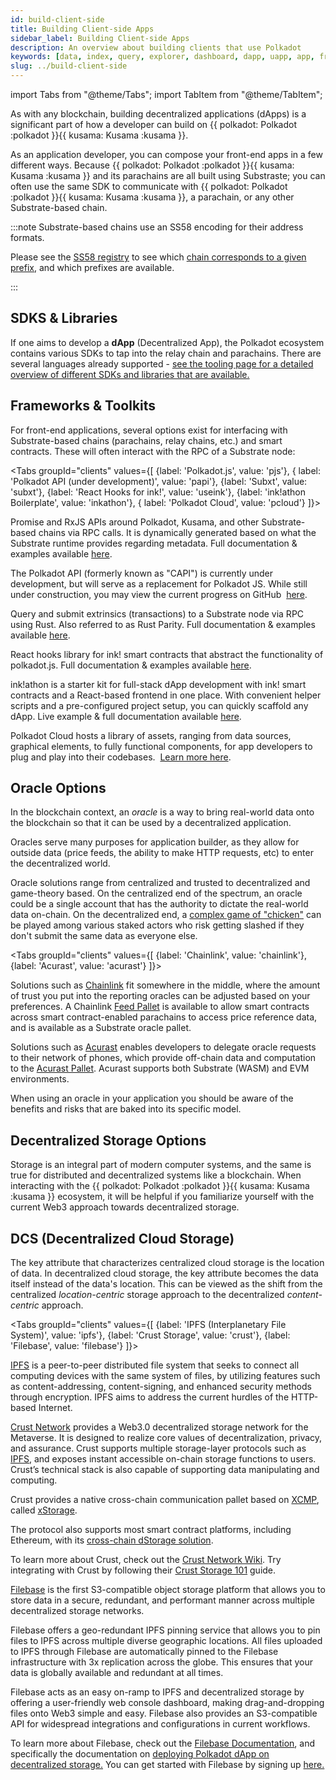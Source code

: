 ```yaml
---
id: build-client-side
title: Building Client-side Apps
sidebar_label: Building Client-side Apps
description: An overview about building clients that use Polkadot
keywords: [data, index, query, explorer, dashboard, dapp, uapp, app, frontend, client]
slug: ../build-client-side
---
```


import Tabs from "@theme/Tabs"; import TabItem from "@theme/TabItem";

As with any blockchain, building decentralized applications (dApps) is a significant part of how a
developer can build on {{ polkadot: Polkadot :polkadot }}{{ kusama: Kusama :kusama }}.

As an application developer, you can compose your front-end apps in a few different ways. Because
{{ polkadot: Polkadot :polkadot }}{{ kusama: Kusama :kusama }} and its parachains are all built
using Substraste; you can often use the same SDK to communicate with
{{ polkadot: Polkadot :polkadot }}{{ kusama: Kusama :kusama }}, a parachain, or any other
Substrate-based chain.

:::note Substrate-based chains use an SS58 encoding for their address formats.

Please see the [SS58 registry](https://github.com/paritytech/ss58-registry/) to see which
[chain corresponds to a given prefix](https://github.com/paritytech/ss58-registry/blob/main/ss58-registry.json),
and which prefixes are available.

:::

## SDKS & Libraries

If one aims to develop a **dApp** (Decentralized App), the Polkadot ecosystem contains various SDKs
to tap into the relay chain and parachains. There are several languages already supported -
[see the tooling page for a detailed overview of different SDKs and libraries that are available.](./build-tools-index.md)

## Frameworks & Toolkits

For front-end applications, several options exist for interfacing with Substrate-based chains
(parachains, relay chains, etc.) and smart contracts. These will often interact with the RPC of a
Substrate node:

<!-- prettier-ignore -->
<Tabs groupId="clients" values={[ {label: 'Polkadot.js', value: 'pjs'}, { label: 'Polkadot API (under development)', value: 'papi'}, {label: 'Subxt', value: 'subxt'}, {label: 'React Hooks for ink!', value: 'useink'}, {label: 'ink!athon Boilerplate', value: 'inkathon'}, { label: 'Polkadot Cloud', value: 'pcloud'} ]}>

<TabItem value="pjs"> Promise and RxJS APIs around Polkadot, Kusama, and other Substrate-based
chains via RPC calls. It is dynamically generated based on what the Substrate runtime provides
regarding metadata. Full documentation & examples
available&nbsp;<a href="https://polkadot.js.org/docs" target="_blank">here</a>. </TabItem>

<TabItem value="papi"> The Polkadot API (formerly known as "CAPI") is currently under development,
but will serve as a replacement for Polkadot JS. While still under construction, you may view the
current progress on GitHub
&nbsp;<a href="https://github.com/paritytech/polkadot-api/" target="_blank">here</a>. </TabItem>

<TabItem value="subxt"> Query and submit extrinsics (transactions) to a Substrate node via RPC using
Rust. Also referred to as Rust Parity. Full documentation & examples
available&nbsp;<a href="https://github.com/paritytech/subxt" target="_blank">here</a>. </TabItem>

<TabItem value="useink"> React hooks library for ink! smart contracts that abstract the
functionality of polkadot.js. Full documentation & examples
available&nbsp;<a href="https://use.ink" target="_blank">here</a>. </TabItem>

<TabItem value="inkathon">ink!athon is a starter kit for full-stack dApp development with ink! smart
contracts and a React-based frontend in one place. With convenient helper scripts and a
pre-configured project setup, you can quickly scaffold any dApp. Live example & full documentation
available&nbsp;<a href="https://inkathon.xyz" target="_blank">here</a>. </TabItem>

<TabItem value="pcloud">Polkadot Cloud hosts a library of assets, ranging from data sources,
graphical elements, to fully functional components, for app developers to plug and play into their
codebases. &nbsp;<a href="https://polkadot.cloud/" target="_blank">Learn more here</a>. </TabItem>

</Tabs>

## Oracle Options

In the blockchain context, an _oracle_ is a way to bring real-world data onto the blockchain so that
it can be used by a decentralized application.

Oracles serve many purposes for application builder, as they allow for outside data (price feeds,
the ability to make HTTP requests, etc) to enter the decentralized world.

Oracle solutions range from centralized and trusted to decentralized and game-theory based. On the
centralized end of the spectrum, an oracle could be a single account that has the authority to
dictate the real-world data on-chain. On the decentralized end, a
[complex game of "chicken"](https://blog.ethereum.org/2014/03/28/schellingcoin-a-minimal-trust-universal-data-feed/)
can be played among various staked actors who risk getting slashed if they don't submit the same
data as everyone else.

<!-- prettier-ignore -->
<Tabs groupId="clients" values={[ {label: 'Chainlink', value: 'chainlink'}, {label: 'Acurast', value: 'acurast'} ]}>

<TabItem value="chainlink"> Solutions such as
<a href="https://polkadot.network/chainlink-reaches-milestone-with-polkadot/" target="_blank">
Chainlink</a> fit somewhere in the middle, where the amount of trust you put into the reporting
oracles can be adjusted based on your preferences. A Chainlink
<a href="https://github.com/smartcontractkit/chainlink-polkadot/blob/master/pallet-chainlink-feed/README.md" target="_blank">Feed
Pallet</a> is available to allow smart contracts across smart contract-enabled parachains to access
price reference data, and is available as a Substrate oracle pallet.&nbsp;

</TabItem>

<TabItem value="acurast"> Solutions such as
<a href="https://acurast.com" target="_blank">Acurast</a> enables developers to delegate oracle
requests to their network of phones, which provide off-chain data and computation to the
<a href="https://docs.acurast.com/integrations/substrate" target="_blank">Acurast Pallet</a>.
Acurast supports both Substrate (WASM) and EVM environments.

</TabItem>

</Tabs>

When using an oracle in your application you should be aware of the benefits and risks that are
baked into its specific model.

## Decentralized Storage Options

Storage is an integral part of modern computer systems, and the same is true for distributed and
decentralized systems like a blockchain. When interacting with the
{{ polkadot: Polkadot :polkadot }}{{ kusama: Kusama :kusama }} ecosystem, it will be helpful if you
familiarize yourself with the current Web3 approach towards decentralized storage.

## DCS (Decentralized Cloud Storage)

The key attribute that characterizes centralized cloud storage is the location of data. In
decentralized cloud storage, the key attribute becomes the data itself instead of the data's
location. This can be viewed as the shift from the centralized _location-centric_ storage approach
to the decentralized _content-centric_ approach.

<!-- prettier-ignore -->
<Tabs groupId="clients" values={[ {label: 'IPFS (Interplanetary File System)', value: 'ipfs'}, {label: 'Crust Storage', value: 'crust'}, {label: 'Filebase', value: 'filebase'} ]}>

<!-- prettier-ignore -->
<TabItem value="ipfs">

[IPFS](https://ipfs.io/) is a peer-to-peer distributed file system that seeks to connect all
computing devices with the same system of files, by utilizing features such as content-addressing,
content-signing, and enhanced security methods through encryption. IPFS aims to address the current
hurdles of the HTTP-based Internet.

</TabItem>

<!-- prettier-ignore -->
<TabItem value="crust">

[Crust Network](https://crust.network) provides a Web3.0 decentralized storage network for the
Metaverse. It is designed to realize core values of decentralization, privacy, and assurance. Crust
supports multiple storage-layer protocols such as [IPFS](#ipfs-interplanetary-file-system), and
exposes instant accessible on-chain storage functions to users. Crustʼs technical stack is also
capable of supporting data manipulating and computing.

Crust provides a native cross-chain communication pallet based on
[XCMP](https://wiki.polkadot.network/docs/learn-xcm), called
[xStorage](https://github.com/crustio/crust/tree/parachain/shadow/crust-collator/pallets/xstorage).

The protocol also supports most smart contract platforms, including Ethereum, with its
[cross-chain dStorage solution](https://wiki.crust.network/docs/en/buildCrossChainSolution).

To learn more about Crust, check out the [Crust Network Wiki](https://wiki.crust.network/en). Try
integrating with Crust by following their
[Crust Storage 101](https://wiki.crust.network/docs/en/build101) guide.

</TabItem>

<!-- prettier-ignore -->
<TabItem value="filebase">

[Filebase](https://filebase.com) is the first S3-compatible object storage platform that allows you
to store data in a secure, redundant, and performant manner across multiple decentralized storage
networks.

Filebase offers a geo-redundant IPFS pinning service that allows you to pin files to IPFS across
multiple diverse geographic locations. All files uploaded to IPFS through Filebase are automatically
pinned to the Filebase infrastructure with 3x replication across the globe. This ensures that your
data is globally available and redundant at all times.

Filebase acts as an easy on-ramp to IPFS and decentralized storage by offering a user-friendly web
console dashboard, making drag-and-dropping files onto Web3 simple and easy. Filebase also provides
an S3-compatible API for widespread integrations and configurations in current workflows.

To learn more about Filebase, check out the [Filebase Documentation](https://docs.filebase.com), and
specifically the documentation on
[deploying Polkadot dApp on decentralized storage.](https://docs.filebase.com/web3-education/web3-tutorials/polkadot/polkadot-deploy-a-polkadot-dapp-on-decentralized-storage)
You can get started with Filebase by signing up [here.](https://filebase.com/signup)

</TabItem>

</Tabs>
